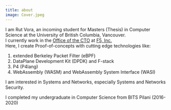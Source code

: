 ```yaml
---
title: about
image: Cover.jpeg
---
```

I am Rut Vora, an incoming student for Masters (Thesis) in Computer Science at the University of British Columbia, Vancouver.  
I currently work in the [Office of the CTO](https://www.f5.com/company/octo) at [F5, Inc.](https://f5.com)  
Here, I create Proof-of-concepts with cutting edge technologies like:
  1. extended Berkeley Packet Filter (eBPF)
  2. DataPlane Development Kit (DPDK) and F-stack
  3. P4 (P4lang)
  4. WebAssembly (WASM) and WebAssembly System Interface (WASI)

I am interested in Systems and Networks, especially Systems and Networks Security.

I completed my undergraduate in Computer Science from BITS Pilani (2016-2020)
